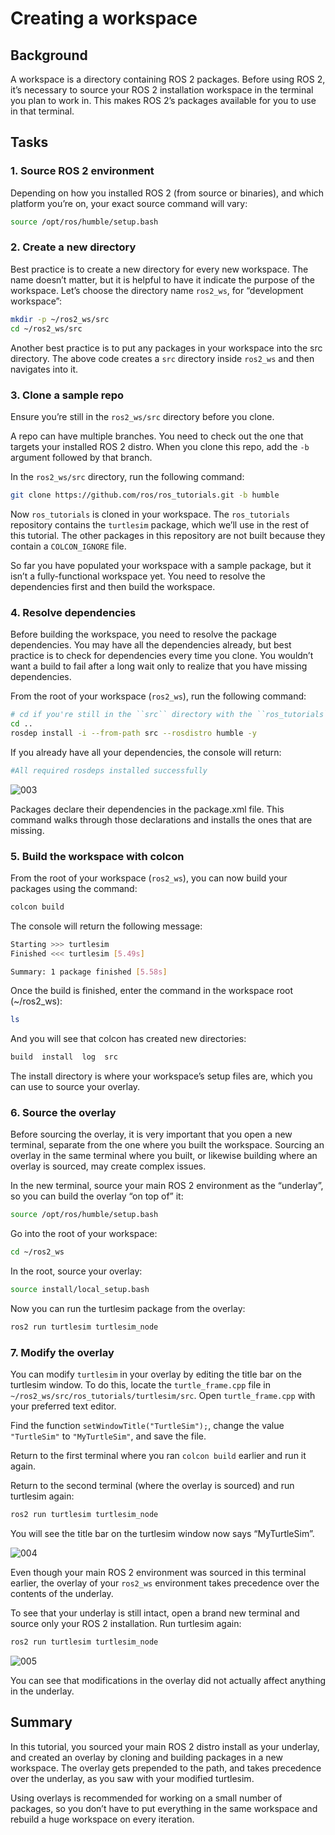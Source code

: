 # Creating a workspace

## Background

A workspace is a directory containing ROS 2 packages. Before using ROS 2, it’s necessary to source your ROS 2 installation workspace in the terminal you plan to work in. This makes ROS 2’s packages available for you to use in that terminal.

## Tasks

### 1. Source ROS 2 environment

Depending on how you installed ROS 2 (from source or binaries), and which platform you’re on, your exact source command will vary:

```bash
source /opt/ros/humble/setup.bash
```

### 2. Create a new directory

Best practice is to create a new directory for every new workspace. The name doesn’t matter, but it is helpful to have it indicate the purpose of the workspace. Let’s choose the directory name `ros2_ws`, for “development workspace”:

```bash
mkdir -p ~/ros2_ws/src
cd ~/ros2_ws/src
```

Another best practice is to put any packages in your workspace into the src directory. The above code creates a `src` directory inside `ros2_ws` and then navigates into it.

### 3. Clone a sample repo

Ensure you’re still in the `ros2_ws/src` directory before you clone.

A repo can have multiple branches. You need to check out the one that targets your installed ROS 2 distro. When you clone this repo, add the `-b` argument followed by that branch.

In the `ros2_ws/src` directory, run the following command:

```bash
git clone https://github.com/ros/ros_tutorials.git -b humble
```

Now `ros_tutorials` is cloned in your workspace. The `ros_tutorials` repository contains the `turtlesim` package, which we’ll use in the rest of this tutorial. The other packages in this repository are not built because they contain a `COLCON_IGNORE` file.

So far you have populated your workspace with a sample package, but it isn’t a fully-functional workspace yet. You need to resolve the dependencies first and then build the workspace.

### 4. Resolve dependencies

Before building the workspace, you need to resolve the package dependencies. You may have all the dependencies already, but best practice is to check for dependencies every time you clone. You wouldn’t want a build to fail after a long wait only to realize that you have missing dependencies.

From the root of your workspace (`ros2_ws`), run the following command:

```bash
# cd if you're still in the ``src`` directory with the ``ros_tutorials`` clone
cd ..
rosdep install -i --from-path src --rosdistro humble -y
```

If you already have all your dependencies, the console will return:

```bash
#All required rosdeps installed successfully
```

![003](images/003.png)

Packages declare their dependencies in the package.xml file. This command walks through those declarations and installs the ones that are missing.

### 5. Build the workspace with colcon

From the root of your workspace (`ros2_ws`), you can now build your packages using the command:

```bash
colcon build
```

The console will return the following message:

```bash
Starting >>> turtlesim
Finished <<< turtlesim [5.49s]

Summary: 1 package finished [5.58s]
```

Once the build is finished, enter the command in the workspace root (~/ros2_ws):

```bash
ls
```

And you will see that colcon has created new directories:

```bash
build  install  log  src
```

The install directory is where your workspace’s setup files are, which you can use to source your overlay.

### 6. Source the overlay

Before sourcing the overlay, it is very important that you open a new terminal, separate from the one where you built the workspace. Sourcing an overlay in the same terminal where you built, or likewise building where an overlay is sourced, may create complex issues.

In the new terminal, source your main ROS 2 environment as the “underlay”, so you can build the overlay “on top of” it:

```bash
source /opt/ros/humble/setup.bash
```

Go into the root of your workspace:

```bash
cd ~/ros2_ws
```

In the root, source your overlay:

```bash
source install/local_setup.bash
```

Now you can run the turtlesim package from the overlay:

```bash
ros2 run turtlesim turtlesim_node
```

### 7. Modify the overlay

You can modify `turtlesim` in your overlay by editing the title bar on the turtlesim window. To do this, locate the `turtle_frame.cpp` file in `~/ros2_ws/src/ros_tutorials/turtlesim/src`. Open `turtle_frame.cpp` with your preferred text editor.

Find the function `setWindowTitle("TurtleSim");`, change the value `"TurtleSim"` to `"MyTurtleSim"`, and save the file.

Return to the first terminal where you ran `colcon build` earlier and run it again.

Return to the second terminal (where the overlay is sourced) and run turtlesim again:

```bash
ros2 run turtlesim turtlesim_node
```

You will see the title bar on the turtlesim window now says “MyTurtleSim”.

![004](images/004.png)

Even though your main ROS 2 environment was sourced in this terminal earlier, the overlay of your `ros2_ws` environment takes precedence over the contents of the underlay.

To see that your underlay is still intact, open a brand new terminal and source only your ROS 2 installation. Run turtlesim again:

```bash
ros2 run turtlesim turtlesim_node
```

![005](images/005.png)

You can see that modifications in the overlay did not actually affect anything in the underlay.

## Summary

In this tutorial, you sourced your main ROS 2 distro install as your underlay, and created an overlay by cloning and building packages in a new workspace. The overlay gets prepended to the path, and takes precedence over the underlay, as you saw with your modified turtlesim.

Using overlays is recommended for working on a small number of packages, so you don’t have to put everything in the same workspace and rebuild a huge workspace on every iteration.
